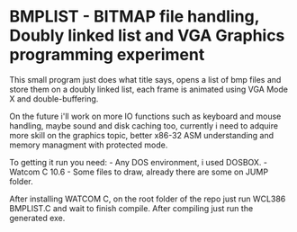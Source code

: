 # BMPLIST - BITMAP file handling, Doubly linked list and VGA Graphics programming experiment

This small program just does what title says, opens a list of bmp files and store them on a doubly linked list, each frame is animated using VGA Mode X and double-buffering.

On the future i'll work on more IO functions such as keyboard and mouse handling, maybe sound and disk caching too, currently i need to adquire more skill on the graphics topic, better x86-32 ASM understanding and memory managment with protected mode.

To getting it run you need:
    - Any DOS environment, i used DOSBOX.
    - Watcom C 10.6
    - Some files to draw, already there are some on JUMP folder.

After installing WATCOM C, on the root folder of the repo just run WCL386 BMPLIST.C
and wait to finish compile. After compiling just run the generated exe.
